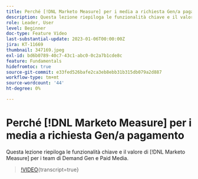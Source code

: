 ```yaml
---
title: Perché [!DNL Marketo Measure] per i media a richiesta Gen/a pagamento
description: Questa lezione riepiloga le funzionalità chiave e il valore di  [!DNL Marketo Measure] per i team di Demand Gen e Paid Media.
role: Leader, User
level: Beginner
doc-type: Feature Video
last-substantial-update: 2023-01-06T00:00:00Z
jira: KT-11669
thumbnail: 347169.jpeg
exl-id: bd6b0789-40c7-43c1-abc0-0c2a7b1cde8c
feature: Fundamentals
hidefromtoc: true
source-git-commit: e33fed526bafe2ca3eb8ebb31b315db079a2d887
workflow-type: tm+mt
source-wordcount: '44'
ht-degree: 0%

---
```


# Perché [!DNL Marketo Measure] per i media a richiesta Gen/a pagamento

Questa lezione riepiloga le funzionalità chiave e il valore di [!DNL Marketo Measure] per i team di Demand Gen e Paid Media.

>[!VIDEO](https://video.tv.adobe.com/v/3422249/?learn=on&captions=ita){transcript=true}
